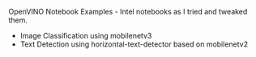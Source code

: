 OpenVINO Notebook Examples - Intel notebooks as I tried and tweaked them.
- Image Classification using mobilenetv3
- Text Detection using horizontal-text-detector based on mobilenetv2
